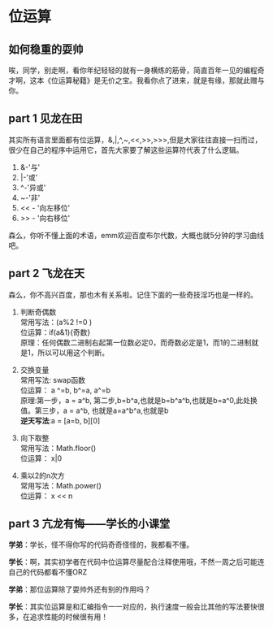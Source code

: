 # 位运算

## 如何稳重的耍帅  

唉，同学，别走啊，看你年纪轻轻的就有一身横练的筋骨，简直百年一见的编程奇才啊，这本《位运算秘籍》是无价之宝。我看你点了进来，就是有缘，那就此赠与你。

## part 1  见龙在田  

其实所有语言里面都有位运算，&,|,^,~,<<,>>,>>>,但是大家往往直接一扫而过，很少在自己的程序中运用它，首先大家要了解这些运算符代表了什么逻辑。

1. &-'与'
2. |-'或'
3. ^-'异或'
4. ~-'非'
5. << - '向左移位'
6. \>\> - '向右移位'

森么，你听不懂上面的术语，emm欢迎百度布尔代数，大概也就5分钟的学习曲线吧。  

## part 2  飞龙在天  

森么，你不高兴百度，那也木有关系啦。记住下面的一些奇技淫巧也是一样的。  

1. 判断奇偶数  
   常用写法：(a%2 !=0 )  
   位运算：if(a&1){奇数}  
   原理：任何偶数二进制右起第一位数必定0，而奇数必定是1，而1的二进制就是1，所以可以用这个判断。  

2. 交换变量  
   常用写法: swap函数  
   位运算： a ^=b, b^=a, a^=b   
   原理:第一步，a = a^b, 第二步,b=b^a,也就是b=b^a^b,也就是b=a^0,此处换值。第三步，a = a^b, 也就是a=a^b^a,也就是b   
  **逆天写法**:a = [a=b, b][0]  

3. 向下取整  
   常用写法：Math.floor()  
   位运算： x|0  

4. 乘以2的n次方  
    常用写法：Math.power()  
    位运算： x << n  

## part 3 亢龙有悔——学长的小课堂  

**学弟**：学长，怪不得你写的代码奇奇怪怪的，我都看不懂。  

**学长**：啊，其实初学者在代码中位运算尽量配合注释使用哦，不然一周之后可能连自己的代码都看不懂ORZ

**学弟**：那位运算除了耍帅外还有别的作用吗？  

**学长**：其实位运算是和汇编指令一一对应的，执行速度一般会比其他的写法要快很多，在追求性能的时候很有用！